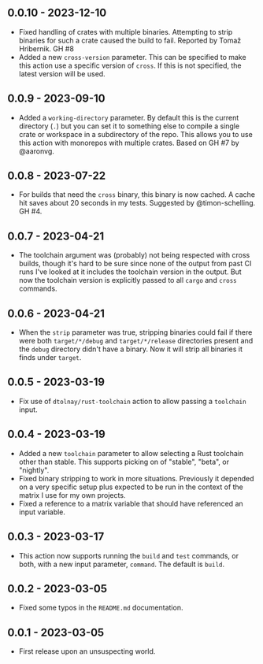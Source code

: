 ## 0.0.10 - 2023-12-10

- Fixed handling of crates with multiple binaries. Attempting to strip binaries for such a crate
  caused the build to fail. Reported by Tomaž Hribernik. GH #8
- Added a new `cross-version` parameter. This can be specified to make this action use a specific
  version of `cross`. If this is not specified, the latest version will be used.

## 0.0.9 - 2023-09-10

- Added a `working-directory` parameter. By default this is the current directory (`.`) but you can
  set it to something else to compile a single crate or workspace in a subdirectory of the repo.
  This allows you to use this action with monorepos with multiple crates. Based on GH #7 by
  @aaronvg.

## 0.0.8 - 2023-07-22

- For builds that need the `cross` binary, this binary is now cached. A cache hit saves about 20
  seconds in my tests. Suggested by @timon-schelling. GH #4.

## 0.0.7 - 2023-04-21

- The toolchain argument was (probably) not being respected with cross builds, though it's hard to
  be sure since none of the output from past CI runs I've looked at it includes the toolchain
  version in the output. But now the toolchain version is explicitly passed to all `cargo` and
  `cross` commands.

## 0.0.6 - 2023-04-21

- When the `strip` parameter was true, stripping binaries could fail if there were both
  `target/*/debug` and `target/*/release` directories present and the `debug` directory didn't have
  a binary. Now it will strip all binaries it finds under `target`.

## 0.0.5 - 2023-03-19

- Fix use of `dtolnay/rust-toolchain` action to allow passing a `toolchain` input.

## 0.0.4 - 2023-03-19

- Added a new `toolchain` parameter to allow selecting a Rust toolchain other than stable. This
  supports picking on of "stable", "beta", or "nightly".
- Fixed binary stripping to work in more situations. Previously it depended on a very specific setup
  plus expected to be run in the context of the matrix I use for my own projects.
- Fixed a reference to a matrix variable that should have referenced an input variable.

## 0.0.3 - 2023-03-17

- This action now supports running the `build` and `test` commands, or both, with a new input
  parameter, `command`. The default is `build`.

## 0.0.2 - 2023-03-05

- Fixed some typos in the `README.md` documentation.

## 0.0.1 - 2023-03-05

- First release upon an unsuspecting world.
